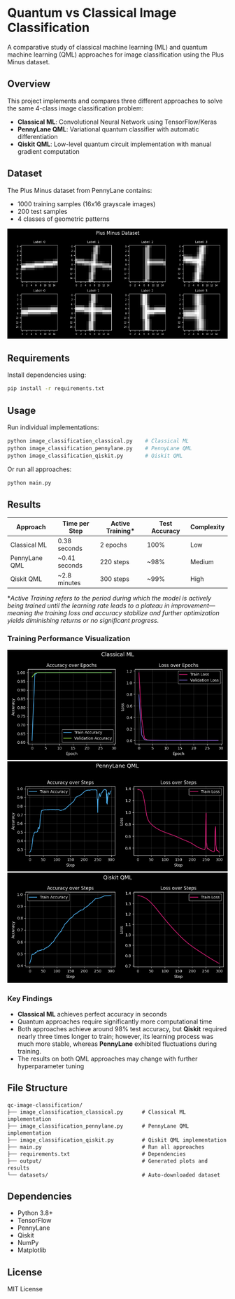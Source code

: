 # Quantum vs Classical Image Classification

A comparative study of classical machine learning (ML) and quantum machine learning (QML) approaches for image classification using the Plus Minus dataset.

## Overview

This project implements and compares three different approaches to solve the same 4-class image classification problem:

- **Classical ML**: Convolutional Neural Network using TensorFlow/Keras
- **PennyLane QML**: Variational quantum classifier with automatic differentiation
- **Qiskit QML**: Low-level quantum circuit implementation with manual gradient computation

## Dataset

The Plus Minus dataset from PennyLane contains:
- 1000 training samples (16x16 grayscale images)
- 200 test samples
- 4 classes of geometric patterns

<div align="center">
  <img src="output/dataset_plus_minus_8_images_by_class.png" alt="Qiskit QML Training">
</div>

## Requirements

Install dependencies using:
```bash
pip install -r requirements.txt
```

## Usage

Run individual implementations:
```bash
python image_classification_classical.py    # Classical ML
python image_classification_pennylane.py    # PennyLane QML
python image_classification_qiskit.py       # Qiskit QML
```

Or run all approaches:
```bash
python main.py
```

## Results

| Approach | Time per Step | Active Training* | Test Accuracy | Complexity |
|----------|---------------|----------|----------|------------|
| Classical ML | 0.38 seconds | 2 epochs | 100% | Low |
| PennyLane QML | ~0.41 seconds | 220 steps | ~98% | Medium |
| Qiskit QML | ~2.8 minutes | 300 steps | ~99% | High |

**Active Training refers to the period during which the model is actively being trained until the learning rate leads to a plateau in improvement—meaning the training loss and accuracy stabilize and further optimization yields diminishing returns or no significant progress.*
### Training Performance Visualization
<div align="center">
  <img src="output/classical_ml_training_accuracy_loss.png" alt="Classical ML Training">
</div>
<div align="center">
  <img src="output/pennylane_qml_training_accuracy_loss.png" alt="PennyLane QML Training">
</div>
<div align="center">
  <img src="output/qiskit_qml_training_accuracy_loss.png" alt="Qiskit QML Training">
</div>

### Key Findings

- **Classical ML** achieves perfect accuracy in seconds
- Quantum approaches require significantly more computational time
- Both approaches achieve around 98% test accuracy, but **Qiskit** required nearly three times longer to train; however, its learning process was much more stable, whereas **PennyLane** exhibited fluctuations during training.
- The results on both QML approaches may change with further hyperparameter tuning

## File Structure

```
qc-image-classification/
├── image_classification_classical.py      # Classical ML implementation
├── image_classification_pennylane.py      # PennyLane QML implementation  
├── image_classification_qiskit.py         # Qiskit QML implementation
├── main.py                                # Run all approaches
├── requirements.txt                       # Dependencies
├── output/                                # Generated plots and results
└── datasets/                              # Auto-downloaded dataset
```

## Dependencies

- Python 3.8+
- TensorFlow
- PennyLane
- Qiskit
- NumPy
- Matplotlib

## License

MIT License